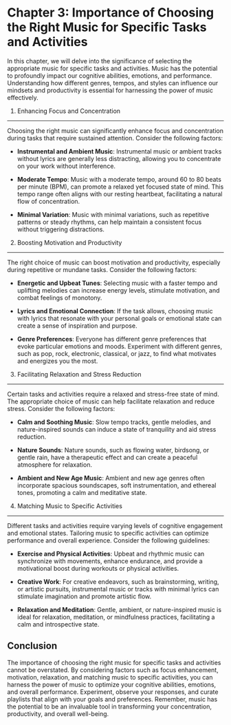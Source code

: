 Chapter 3: Importance of Choosing the Right Music for Specific Tasks and Activities
===================================================================================

In this chapter, we will delve into the significance of selecting the appropriate music for specific tasks and activities. Music has the potential to profoundly impact our cognitive abilities, emotions, and performance. Understanding how different genres, tempos, and styles can influence our mindsets and productivity is essential for harnessing the power of music effectively.

1. Enhancing Focus and Concentration
------------------------------------

Choosing the right music can significantly enhance focus and concentration during tasks that require sustained attention. Consider the following factors:

* **Instrumental and Ambient Music**: Instrumental music or ambient tracks without lyrics are generally less distracting, allowing you to concentrate on your work without interference.

* **Moderate Tempo**: Music with a moderate tempo, around 60 to 80 beats per minute (BPM), can promote a relaxed yet focused state of mind. This tempo range often aligns with our resting heartbeat, facilitating a natural flow of concentration.

* **Minimal Variation**: Music with minimal variations, such as repetitive patterns or steady rhythms, can help maintain a consistent focus without triggering distractions.

2. Boosting Motivation and Productivity
---------------------------------------

The right choice of music can boost motivation and productivity, especially during repetitive or mundane tasks. Consider the following factors:

* **Energetic and Upbeat Tunes**: Selecting music with a faster tempo and uplifting melodies can increase energy levels, stimulate motivation, and combat feelings of monotony.

* **Lyrics and Emotional Connection**: If the task allows, choosing music with lyrics that resonate with your personal goals or emotional state can create a sense of inspiration and purpose.

* **Genre Preferences**: Everyone has different genre preferences that evoke particular emotions and moods. Experiment with different genres, such as pop, rock, electronic, classical, or jazz, to find what motivates and energizes you the most.

3. Facilitating Relaxation and Stress Reduction
-----------------------------------------------

Certain tasks and activities require a relaxed and stress-free state of mind. The appropriate choice of music can help facilitate relaxation and reduce stress. Consider the following factors:

* **Calm and Soothing Music**: Slow tempo tracks, gentle melodies, and nature-inspired sounds can induce a state of tranquility and aid stress reduction.

* **Nature Sounds**: Nature sounds, such as flowing water, birdsong, or gentle rain, have a therapeutic effect and can create a peaceful atmosphere for relaxation.

* **Ambient and New Age Music**: Ambient and new age genres often incorporate spacious soundscapes, soft instrumentation, and ethereal tones, promoting a calm and meditative state.

4. Matching Music to Specific Activities
----------------------------------------

Different tasks and activities require varying levels of cognitive engagement and emotional states. Tailoring music to specific activities can optimize performance and overall experience. Consider the following guidelines:

* **Exercise and Physical Activities**: Upbeat and rhythmic music can synchronize with movements, enhance endurance, and provide a motivational boost during workouts or physical activities.

* **Creative Work**: For creative endeavors, such as brainstorming, writing, or artistic pursuits, instrumental music or tracks with minimal lyrics can stimulate imagination and promote artistic flow.

* **Relaxation and Meditation**: Gentle, ambient, or nature-inspired music is ideal for relaxation, meditation, or mindfulness practices, facilitating a calm and introspective state.

Conclusion
----------

The importance of choosing the right music for specific tasks and activities cannot be overstated. By considering factors such as focus enhancement, motivation, relaxation, and matching music to specific activities, you can harness the power of music to optimize your cognitive abilities, emotions, and overall performance. Experiment, observe your responses, and curate playlists that align with your goals and preferences. Remember, music has the potential to be an invaluable tool in transforming your concentration, productivity, and overall well-being.
